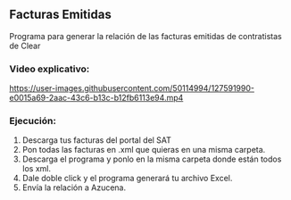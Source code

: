 ## Facturas Emitidas

Programa para generar la relación de las facturas emitidas de contratistas de Clear

### Video explicativo: 


https://user-images.githubusercontent.com/50114994/127591990-e0015a69-2aac-43c6-b13c-b12fb6113e94.mp4



### Ejecución: 

1. Descarga tus facturas del portal del SAT
2. Pon todas las facturas en .xml que quieras en una misma carpeta. 
3. Descarga el programa y ponlo en la misma carpeta donde están todos los xml.
4. Dale doble click y el programa generará tu archivo Excel. 
5. Envía la relación a Azucena. 
